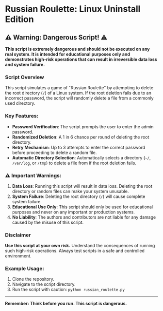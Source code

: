 # Russian Roulette: Linux Uninstall Edition

## ⚠️ Warning: Dangerous Script! ⚠️

**This script is extremely dangerous and should not be executed on any real system. It is intended for educational purposes only and demonstrates high-risk operations that can result in irreversible data loss and system failure.**

### Script Overview

This script simulates a game of "Russian Roulette" by attempting to delete the root directory (`/`) of a Linux system. If the root deletion fails due to an incorrect password, the script will randomly delete a file from a commonly used directory.

### Key Features:
- **Password Verification**: The script prompts the user to enter the admin password.
- **Randomized Deletion**: A 1 in 6 chance per round of deleting the root directory.
- **Retry Mechanism**: Up to 3 attempts to enter the correct password before proceeding to delete a random file.
- **Automatic Directory Selection**: Automatically selects a directory (`~/`, `/var/log`, or `/tmp`) to delete a file from if the root deletion fails.

### ⚠️ Important Warnings:
1. **Data Loss**: Running this script will result in data loss. Deleting the root directory or random files can make your system unusable.
2. **System Failure**: Deleting the root directory (`/`) will cause complete system failure.
3. **Educational Use Only**: This script should only be used for educational purposes and never on any important or production systems.
4. **No Liability**: The authors and contributors are not liable for any damage caused by the misuse of this script.

### Disclaimer
**Use this script at your own risk.** Understand the consequences of running such high-risk operations. Always test scripts in a safe and controlled environment.

### Example Usage:

1. Clone the repository.
2. Navigate to the script directory.
3. Run the script with caution: `python russian_roulette.py`

---

**Remember:**
**Think before you run. This script is dangerous.**

